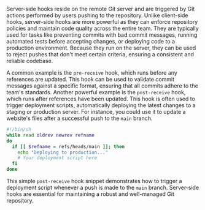 Server-side hooks reside on the remote Git server and are triggered by Git actions performed by users pushing to the repository. Unlike client-side hooks, server-side hooks are more powerful as they can enforce repository policies and maintain code quality across the entire team. They are typically used for tasks like preventing commits with bad commit messages, running automated tests before accepting changes, or deploying code to a production environment. Because they run on the server, they can be used to reject pushes that don't meet certain criteria, ensuring a consistent and reliable codebase.

A common example is the `pre-receive` hook, which runs before any references are updated. This hook can be used to validate commit messages against a specific format, ensuring that all commits adhere to the team's standards. Another powerful example is the `post-receive` hook, which runs after references have been updated. This hook is often used to trigger deployment scripts, automatically deploying the latest changes to a staging or production server. For instance, you could use it to update a website's files after a successful push to the `main` branch.

```bash
#!/bin/sh
while read oldrev newrev refname
do
  if [[ $refname = refs/heads/main ]]; then
    echo "Deploying to production..."
    # Your deployment script here
  fi
done
```

This simple `post-receive` hook snippet demonstrates how to trigger a deployment script whenever a push is made to the `main` branch. Server-side hooks are essential for maintaining a robust and well-managed Git repository.
